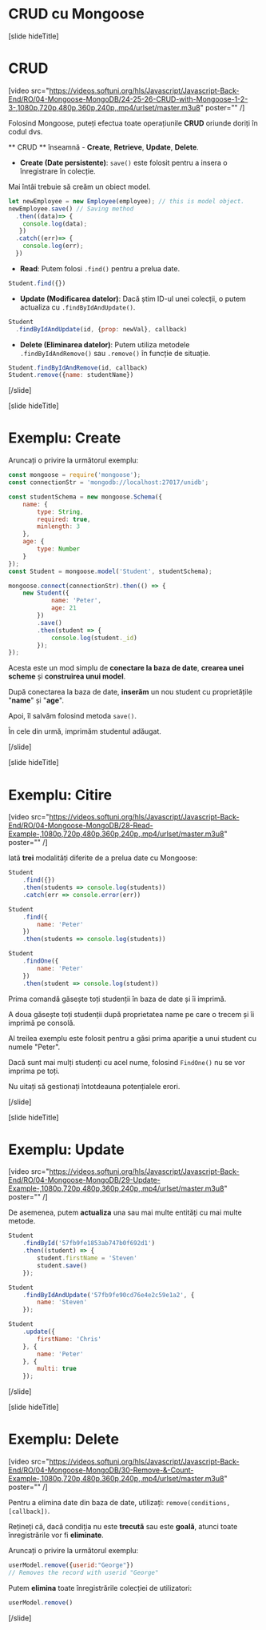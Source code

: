# CRUD cu Mongoose

[slide hideTitle]

# CRUD

[video src="https://videos.softuni.org/hls/Javascript/Javascript-Back-End/RO/04-Mongoose-MongoDB/24-25-26-CRUD-with-Mongoose-1-2-3-,1080p,720p,480p,360p,240p,.mp4/urlset/master.m3u8" poster="" /]

Folosind Mongoose, puteți efectua toate operațiunile **CRUD** oriunde doriți în codul dvs.

** CRUD ** înseamnă - **Create**, **Retrieve**, **Update**, **Delete**.

- **Create (Date persistente)**: `save()` este folosit pentru a insera o înregistrare în colecție.

Mai întâi trebuie să creăm un obiect model.

``` js
let newEmployee = new Employee(employee); // this is model object.
newEmployee.save() // Saving method
  .then((data)=> {
    console.log(data);
   })
  .catch((err)=> {
    console.log(err);
  })
```

- **Read**: Putem folosi `.find()` pentru a prelua date.

``` js
Student.find({})
```

- **Update (Modificarea datelor)**: Dacă știm ID-ul unei colecții, o putem actualiza cu `.findByIdAndUpdate()`.

``` js
Student
  .findByIdAndUpdate(id, {prop: newVal}, callback)
```

- **Delete (Eliminarea datelor)**: Putem utiliza metodele `.findByIdAndRemove()` sau `.remove()` în funcție de situație.

``` js
Student.findByIdAndRemove(id, callback)
Student.remove({name: studentName})
```


[/slide]

[slide hideTitle]

# Exemplu: Create

Aruncați o privire la următorul exemplu:

``` js
const mongoose = require('mongoose');
const connectionStr = 'mongodb://localhost:27017/unidb';

const studentSchema = new mongoose.Schema({
    name: {
        type: String,
        required: true,
        minlength: 3
    },
    age: {
        type: Number
    }
});
const Student = mongoose.model('Student', studentSchema);

mongoose.connect(connectionStr).then(() => {
    new Student({
            name: 'Peter',
            age: 21
        })
        .save()
        .then(student => {
            console.log(student._id)
        });
});
```

Acesta este un mod simplu de **conectare la baza de date**, **crearea unei scheme** și **construirea unui model**.

După conectarea la baza de date, **inserăm** un nou student cu proprietățile "**name**" și "**age**".

Apoi, îl salvăm folosind metoda `save()`.

În cele din urmă, imprimăm studentul adăugat.

[/slide]

[slide hideTitle]

# Exemplu: Citire

[video src="https://videos.softuni.org/hls/Javascript/Javascript-Back-End/RO/04-Mongoose-MongoDB/28-Read-Example-,1080p,720p,480p,360p,240p,.mp4/urlset/master.m3u8" poster="" /]

Iată **trei** modalități diferite de a prelua date cu Mongoose:

``` js
Student
    .find({})
    .then(students => console.log(students))
    .catch(err => console.error(err))

Student
    .find({
        name: 'Peter'
    })
    .then(students => console.log(students))

Student
    .findOne({
        name: 'Peter'
    })
    .then(student => console.log(student))
```

Prima comandă găsește toți studenții în baza de date și îi imprimă.

A doua găsește toți studenții după proprietatea name pe care o trecem și îi imprimă pe consolă.

Al treilea exemplu este folosit pentru a găsi prima apariție a unui student cu numele "Peter". 

Dacă sunt mai mulți studenți cu acel nume, folosind `FindOne()` nu se vor imprima pe toți.

Nu uitați să gestionați întotdeauna potențialele erori.

[/slide]

[slide hideTitle]

# Exemplu: Update

[video src="https://videos.softuni.org/hls/Javascript/Javascript-Back-End/RO/04-Mongoose-MongoDB/29-Update-Example-,1080p,720p,480p,360p,240p,.mp4/urlset/master.m3u8" poster="" /]

De asemenea, putem **actualiza** una sau mai multe entități cu mai multe metode.

``` js
Student
    .findById('57fb9fe1853ab747b0f692d1')
    .then((student) => {
        student.firstName = 'Steven'
        student.save()
    });

Student
    .findByIdAndUpdate('57fb9fe90cd76e4e2c59e1a2', {
        name: 'Steven'
    });

Student
    .update({
        firstName: 'Chris'
    }, {
        name: 'Peter'
    }, {
        multi: true
    });
```
[/slide]


[slide hideTitle]

# Exemplu: Delete

[video src="https://videos.softuni.org/hls/Javascript/Javascript-Back-End/RO/04-Mongoose-MongoDB/30-Remove-&-Count-Example-,1080p,720p,480p,360p,240p,.mp4/urlset/master.m3u8" poster="" /]

Pentru a elimina date din baza de date, utilizați: `remove(conditions, [callback])`.

Rețineți că, dacă condiția nu este **trecută** sau este **goală**, atunci toate înregistrările vor fi **eliminate**.

Aruncați o privire la următorul exemplu:

``` js
userModel.remove({userid:"George"})
// Removes the record with userid "George"
```

Putem **elimina** toate înregistrările colecției de utilizatori:

``` js
userModel.remove()
```

[/slide]

